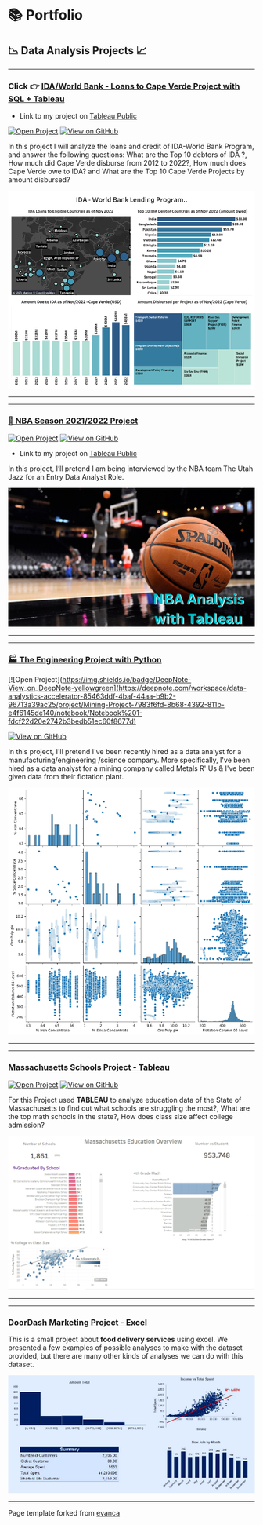 # 📚 Portfolio

## 📉 Data Analysis Projects 📈

- - -
### Click 👉 [IDA/World Bank - Loans to Cape Verde Project with SQL + Tableau](projects/worldbank_project.md)
- Link to my project on [Tableau Public](https://public.tableau.com/authoring/IDA_Loasn_Global/Dashboard1#1)

[![Open Project](https://img.shields.io/badge/Jupyter-Open_Project-blue?logo=Jupyter)](projects/worldbank_project_html.html) 
[![View on GitHub](https://img.shields.io/badge/GitHub-View_on_GitHub-blue?logo=GitHub)](https://github.com/keltonsantos/dataanalysis/tree/master/)

In this project I will analyze the loans and credit of IDA-World Bank Program, and answer the following questions: What are the Top 10 debtors of IDA ?, How much did Cape Verde disburse from 2012 to 2022?, How much does Cape Verde owe to IDA? and What are the Top 10 Cape Verde Projects by amount disbursed?

[<img src="projects/images/projects/world_bank/Dashboard.png?raw=true">](projects/worldbank_project.md)


- - -
- - -
### [🏀 NBA Season 2021/2022 Project](projects/nba_project.md)
[![Open Project](https://img.shields.io/badge/Jupyter-Open_Project-blue?logo=Jupyter)](projects/nba_project_html.html) 
[![View on GitHub](https://img.shields.io/badge/GitHub-View_on_GitHub-blue?logo=GitHub)](https://github.com/keltonsantos/dataanalysis/tree/master/)

- Link to my project on [Tableau Public](https://public.tableau.com/views/NBA_Analysis_16733865248050/Bubble?:language=en-US&:display_count=n&:origin=viz_share_link)

In this project, I’ll pretend I am being interviewed by the NBA team The Utah Jazz for an Entry Data Analyst Role.

[<img src="projects/images/projects/nba/home.png?raw=true">](projects/nba_project.md)

- - -
- - -
### [🏭 The Engineering Project with Python](https://deepnote.com/workspace/data-analystics-accelerator-85463ddf-4baf-44aa-b9b2-96713a39ac25/project/Mining-Project-7983f6fd-8b68-4392-811b-e4f6145de140/notebook/Notebook%201-fdcf22d20e2742b3bedb51ec60f8677d)
[![Open Project](https://img.shields.io/badge/DeepNote-View_on_DeepNote-yellowgreen](https://deepnote.com/workspace/data-analystics-accelerator-85463ddf-4baf-44aa-b9b2-96713a39ac25/project/Mining-Project-7983f6fd-8b68-4392-811b-e4f6145de140/notebook/Notebook%201-fdcf22d20e2742b3bedb51ec60f8677d) 

[![View on GitHub](https://img.shields.io/badge/GitHub-View_on_GitHub-blue?logo=GitHub)](https://github.com/keltonsantos/dataanalysis/tree/master/)


In this project, I'll pretend I've been recently hired as a data analyst for a manufacturing/engineering /science company. More specifically, I've been hired as a data analyst for a mining company called Metals R' Us & I've been given data from their flotation plant.

[<img src="projects/images/projects/python_project/home.png?raw=true">](https://deepnote.com/workspace/data-analystics-accelerator-85463ddf-4baf-44aa-b9b2-96713a39ac25/project/Mining-Project-7983f6fd-8b68-4392-811b-e4f6145de140/notebook/Notebook%201-fdcf22d20e2742b3bedb51ec60f8677d)

- - -
- - -
### [Massachusetts Schools Project - Tableau](projects/tableau_project.md)
[![Open Project](https://img.shields.io/badge/Jupyter-Open_Project-blue?logo=Jupyter)](projects/tableau_project_html.html) 
[![View on GitHub](https://img.shields.io/badge/GitHub-View_on_GitHub-blue?logo=GitHub)](https://github.com/keltonsantos/dataanalysis/tree/master/)

For this Project used **TABLEAU** to analyze education data of the State of Massachusetts to find out what schools are struggling the most?, What are the top math schools in the state?, How does class size affect college admission?

[<img src="projects/images/projects/Mass_tableau/dashboard.PNG?raw=true">](projects/tableau_project.md)

- - -
- - -
### [DoorDash Marketing Project - Excel](https://www.linkedin.com/pulse/doordash-marketing-project-excel-kelton-garcia-santos/)

This is a small project about **food delivery services** using excel. We presented a few examples of possible analyses to make with the dataset provided, but there are many other kinds of analyses we can do with this dataset.

[<img src="projects/images/projects/Doordash/dashboard.png?raw=true">](https://www.linkedin.com/pulse/doordash-marketing-project-excel-kelton-garcia-santos/)


- - -


Page template forked from <a href="https://github.com/evanca/quick-portfolio">evanca</a>
